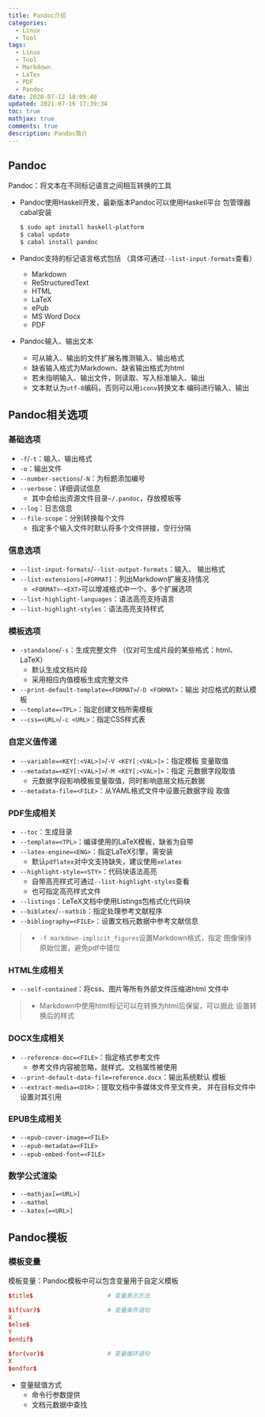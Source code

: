 ```yaml
---
title: Pandoc介绍
categories:
  - Linux
  - Tool
tags:
  - Linux
  - Tool
  - Markdown
  - LaTex
  - PDF
  - Pandoc
date: 2020-07-12 18:09:40
updated: 2021-07-16 17:39:34
toc: true
mathjax: true
comments: true
description: Pandoc简介
---
```


##	Pandoc

Pandoc：将文本在不同标记语言之间相互转换的工具

-	Pandoc使用Haskell开发，最新版本Pandoc可以使用Haskell平台
	包管理器cabal安装

	```sh
	$ sudo apt install haskell-platform
	$ cabal update
	$ cabal install pandoc
	```

-	Pandoc支持的标记语言格式包括
	（具体可通过`--list-input-formats`查看）
	-	Markdown
	-	ReStructuredText
	-	HTML
	-	LaTeX
	-	ePub
	-	MS Word Docx
	-	PDF

-	Pandoc输入、输出文本
	-	可从输入、输出的文件扩展名推测输入、输出格式
	-	缺省输入格式为Markdown、缺省输出格式为html
	-	若未指明输入、输出文件，则读取、写入标准输入、输出
	-	文本默认为`utf-8`编码，否则可以用`iconv`转换文本
		编码进行输入、输出

##	Pandoc相关选项

###	基础选项

-	`-f`/`-t`：输入、输出格式
-	`-o`：输出文件
-	`--number-sections`/`-N`：为标题添加编号
-	`--verbose`：详细调试信息
	-	其中会给出资源文件目录`~/.pandoc`，存放模板等
-	`--log`：日志信息
-	`--file-scope`：分别转换每个文件
	-	指定多个输入文件时默认将多个文件拼接，空行分隔

###	信息选项

-	`--list-input-formats`/`--list-output-formats`：输入、
	输出格式
-	`--list-extensions[=FORMAT]`：列出Markdown扩展支持情况
	-	`<FORMAT>-<EXT>`可以增减格式中一个、多个扩展选项
-	`--list-highlight-languages`：语法高亮支持语言
-	`--list-highlight-styles`：语法高亮支持样式

###	模板选项

-	`-standalone`/`-s`：生成完整文件
	（仅对可生成片段的某些格式：html、LaTeX）
	-	默认生成文档片段
	-	采用相应内值模板生成完整文件
-	`--print-default-template=<FORMAT>`/`-D <FORMAT>`：输出
	对应格式的默认模板
-	`--template=<TPL>`：指定创建文档所需模板
-	`--css=<URL>`/`-c <URL>`：指定CSS样式表

###	自定义值传递

-	`--variable=<KEY[:<VAL>]>`/`-V <KEY[:<VAL>]>`：指定模板
	变量取值
-	`--metadata=<KEY[:<VAL>]>`/`-M <KEY[:<VAL>]>`：指定
	元数据字段取值
	-	元数据字段影响模板变量取值，同时影响底层文档元数据
-	`--metadata-file=<FILE>`：从YAML格式文件中设置元数据字段
	取值

###	PDF生成相关

-	`--toc`：生成目录
-	`--template=<TPL>`：编译使用的LaTeX模板，缺省为自带
-	`--latex-engine=<ENG>`：指定LaTeX引擎，需安装
	-	默认`pdflatex`对中文支持缺失，建议使用`xelatex`
-	`--highlight-style=<STY>`：代码块语法高亮
	-	自带高亮样式可通过`--list-highlight-styles`查看
	-	也可指定高亮样式文件
-	`--listings`：LeTeX文档中使用Listings包格式化代码块
-	`--biblatex`/`--natbib`：指定处理参考文献程序
-	`--bibliography=<FILE>`：设置文档元数据中参考文献信息

> - `-f markdown-implicit_figures`设置Markdown格式，指定
	图像保持原始位置，避免pdf中错位

###	HTML生成相关

-	`--self-contained`：将css、图片等所有外部文件压缩进html
	文件中

> - Markdown中使用html标记可以在转换为html后保留，可以据此
	设置转换后的样式

###	DOCX生成相关

-	`--reference-doc=<FILE>`：指定格式参考文件
	-	参考文件内容被忽略，就样式、文档属性被使用
-	`--print-default-data-file=reference.docx`：输出系统默认
	模板
-	`--extract-media=<DIR>`：提取文档中多媒体文件至文件夹，
	并在目标文件中设置对其引用

###	EPUB生成相关

-	`--epub-cover-image=<FILE>`
-	`--epub-metadata=<FILE>`
-	`--epub-embed-font=<FILE>`

###	数学公式渲染

-	`--mathjax[=<URL>]`
-	`--mathml`
-	`--katex[=<URL>]`

##	Pandoc模板

###	模板变量

模板变量：Pandoc模板中可以包含变量用于自定义模板

```conf
$title$						# 变量表示方法

$if(var)$					# 变量条件语句
X
$else$
Y
$endif$

$for(var)$					# 变量循环语句
X
$endfor$
```

-	变量赋值方式
	-	命令行参数提供
	-	文档元数据中查找


